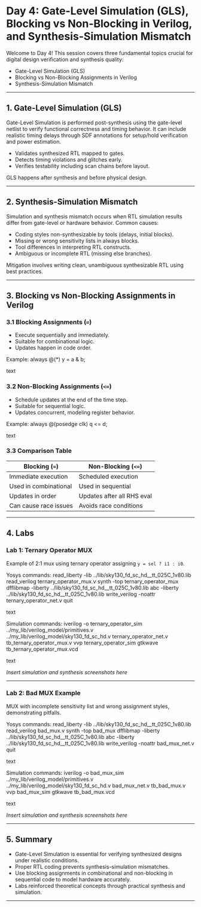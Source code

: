 # Day 4: Gate-Level Simulation (GLS), Blocking vs Non-Blocking in Verilog, and Synthesis-Simulation Mismatch

Welcome to Day 4! This session covers three fundamental topics crucial for digital design verification and synthesis quality:

- Gate-Level Simulation (GLS)
- Blocking vs Non-Blocking Assignments in Verilog
- Synthesis-Simulation Mismatch

---

## 1. Gate-Level Simulation (GLS)

Gate-Level Simulation is performed post-synthesis using the gate-level netlist to verify functional correctness and timing behavior. It can include realistic timing delays through SDF annotations for setup/hold verification and power estimation.

- Validates synthesized RTL mapped to gates.
- Detects timing violations and glitches early.
- Verifies testability including scan chains before layout.

GLS happens after synthesis and before physical design.

---

## 2. Synthesis-Simulation Mismatch

Simulation and synthesis mismatch occurs when RTL simulation results differ from gate-level or hardware behavior. Common causes:

- Coding styles non-synthesizable by tools (delays, initial blocks).
- Missing or wrong sensitivity lists in always blocks.
- Tool differences in interpreting RTL constructs.
- Ambiguous or incomplete RTL (missing else branches).

Mitigation involves writing clean, unambiguous synthesizable RTL using best practices.

---

## 3. Blocking vs Non-Blocking Assignments in Verilog

### 3.1 Blocking Assignments (`=`)

- Execute sequentially and immediately.
- Suitable for combinational logic.
- Updates happen in code order.

Example:
always @(*) y = a & b;

text

### 3.2 Non-Blocking Assignments (`<=`)

- Schedule updates at the end of the time step.
- Suitable for sequential logic.
- Updates concurrent, modeling register behavior.

Example:
always @(posedge clk) q <= d;

text

### 3.3 Comparison Table

| Blocking (`=`)         | Non-Blocking (`<=`)        |
|-----------------------|----------------------------|
| Immediate execution    | Scheduled execution        |
| Used in combinational  | Used in sequential         |
| Updates in order      | Updates after all RHS eval |
| Can cause race issues  | Avoids race conditions     |

---

## 4. Labs

### Lab 1: Ternary Operator MUX

Example of 2:1 mux using ternary operator assigning `y = sel ? i1 : i0`.

Yosys commands:
read_liberty -lib ../lib/sky130_fd_sc_hd__tt_025C_1v80.lib
read_verilog ternary_operator_mux.v
synth -top ternary_operator_mux
dfflibmap -liberty ../lib/sky130_fd_sc_hd__tt_025C_1v80.lib
abc -liberty ../lib/sky130_fd_sc_hd__tt_025C_1v80.lib
write_verilog -noattr ternary_operator_net.v
quit

text

Simulation commands:
iverilog -o ternary_operator_sim ../my_lib/verilog_model/primitives.v ../my_lib/verilog_model/sky130_fd_sc_hd.v ternary_operator_net.v tb_ternary_operator_mux.v
vvp ternary_operator_sim
gtkwave tb_ternary_operator_mux.vcd

text

*Insert simulation and synthesis screenshots here*

---

### Lab 2: Bad MUX Example

MUX with incomplete sensitivity list and wrong assignment styles, demonstrating pitfalls.

Yosys commands:
read_liberty -lib ../lib/sky130_fd_sc_hd__tt_025C_1v80.lib
read_verilog bad_mux.v
synth -top bad_mux
dfflibmap -liberty ../lib/sky130_fd_sc_hd__tt_025C_1v80.lib
abc -liberty ../lib/sky130_fd_sc_hd__tt_025C_1v80.lib
write_verilog -noattr bad_mux_net.v
quit

text

Simulation commands:
iverilog -o bad_mux_sim ../my_lib/verilog_model/primitives.v ../my_lib/verilog_model/sky130_fd_sc_hd.v bad_mux_net.v tb_bad_mux.v
vvp bad_mux_sim
gtkwave tb_bad_mux.vcd

text

*Insert simulation and synthesis screenshots here*

---

## 5. Summary

- Gate-Level Simulation is essential for verifying synthesized designs under realistic conditions.
- Proper RTL coding prevents synthesis-simulation mismatches.
- Use blocking assignments in combinational and non-blocking in sequential code to model hardware accurately.
- Labs reinforced theoretical concepts through practical synthesis and simulation.

---
